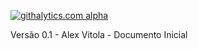 [![githalytics.com alpha](https://cruel-carlota.pagodabox.com/6fd1beff2b502c42c85baee4a08eaeec "githalytics.com")](http://githalytics.com/vitola/folsom-proj01.git)

Versão 0.1 - Alex Vitola - Documento Inicial
